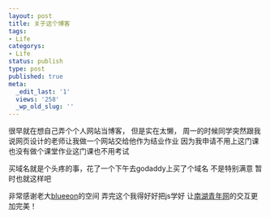 ```yaml
---
layout: post
title: 关于这个博客
tags:
- Life
categorys:
- Life
status: publish
type: post
published: true
meta:
  _edit_last: '1'
  views: '258'
  _wp_old_slug: ''
---
```

很早就在想自己弄个个人网站当博客，
但是实在太懒，
周一的时候同学突然跟我说网页设计的老师让我做一个网站交给他作为结业作业
因为我申请不用上这门课也没有做个课堂作业这门课也不用考试

买域名就是个头疼的事，花了一个下午去godaddy上买了个域名
不是特别满意
暂时也就这样吧

非常感谢老大<a href="http://dbthe.com">blueeon</a>的空间
弄完这个我得好好把js学好
让<a href="http://www.nhqn.com">南湖青年网</a>的交互更加完美！
